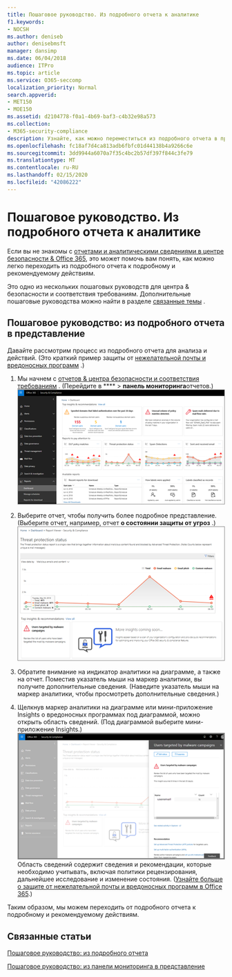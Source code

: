 ```yaml
---
title: Пошаговое руководство. Из подробного отчета к аналитике
f1.keywords:
- NOCSH
ms.author: deniseb
author: denisebmsft
manager: dansimp
ms.date: 06/04/2018
audience: ITPro
ms.topic: article
ms.service: O365-seccomp
localization_priority: Normal
search.appverid:
- MET150
- MOE150
ms.assetid: d2104778-f0a1-4b69-baf3-c4b32e98a573
ms.collection:
- M365-security-compliance
description: Узнайте, как можно переместиться из подробного отчета в представление о рекомендуемых действиях в центре &amp; безопасности и соответствия требованиям.
ms.openlocfilehash: fc18af7d4ca813adb6fbfc01d44138b4a9266c6e
ms.sourcegitcommit: 3dd9944a6070a7f35c4bc2b57df397f844c3fe79
ms.translationtype: MT
ms.contentlocale: ru-RU
ms.lasthandoff: 02/15/2020
ms.locfileid: "42086222"
---
```

# <a name="walkthrough---from-a-detailed-report-to-an-insight"></a>Пошаговое руководство. Из подробного отчета к аналитике

Если вы не знакомы с [отчетами и аналитическими сведениями в центре безопасности &amp; Office 365](reports-and-insights-in-security-and-compliance.md), это может помочь вам понять, как можно легко переходить из подробного отчета к подробному и рекомендуемому действиям. 
  
Это одно из нескольких пошаговых руководств для центра &amp; безопасности и соответствия требованиям. Дополнительные пошаговые руководства можно найти в разделе [связанные темы](#related-topics) . 
  
## <a name="walkthrough-from-a-detailed-report-to-an-insight"></a>Пошаговое руководство: из подробного отчета в представление

Давайте рассмотрим процесс из подробного отчета для анализа и действий. (Это краткий пример защиты от [нежелательной почты и вредоносных программ](anti-spam-and-anti-malware-protection.md) .) 
  
1. Мы начнем с [отчетов &amp; центра безопасности и соответствия требованиям](https://protection.office.com) . (Перейдите в **** \> **панель мониторинга**отчетов.) <br/>![В центре безопасности &amp; и соответствия требованиям выберите панель мониторинга \> отчетов](../../media/68f3bb7c-b4f7-4cca-904b-478643a93c94.png)
  
2. Выберите отчет, чтобы получить более подробное представление. (Выберите отчет, например, отчет **о состоянии защиты от угроз** .)<br/>![Отчет о состоянии защиты от угроз, в котором отображается аналитика](../../media/f47d7dbd-816a-47ba-b8db-53919fbed192.png)
  
3. Обратите внимание на индикатор аналитики на диаграмме, а также на отчет. Поместив указатель мыши на маркер аналитики, вы получите дополнительные сведения. (Наведите указатель мыши на маркер аналитики, чтобы просмотреть дополнительные сведения.)
    
4. Щелкнув маркер аналитики на диаграмме или мини-приложение Insights о вредоносных программах под диаграммой, можно открыть область сведений. (Под диаграммой выберите мини-приложение Insights.)<br/>![Сведения об вредоносных программах](../../media/2c8bccc5-ca4e-4bb9-ad4c-55fcee0535b7.png)<br/>Область сведений содержит сведения и рекомендации, которые необходимо учитывать, включая политики рецензирования, дальнейшее исследование и изменение состояния. ([Узнайте больше о защите от нежелательной почты и вредоносных программ в Office 365](anti-spam-and-anti-malware-protection.md).)
    
Таким образом, мы можем переходить от подробного отчета к подробному и рекомендуемому действиям. 
  
## <a name="related-topics"></a>Связанные статьи

[Пошаговое руководство: из подробного отчета](from-an-insight-to-a-detailed-report.md)
  
[Пошаговое руководство: из панели мониторинга в представление](from-a-dashboard-to-an-insight.md)
  

